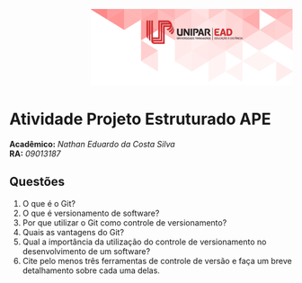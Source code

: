 <span style="display:block;text-align:right">![Unipar EAD](unipar.png)</span>


# Atividade Projeto Estruturado APE


<p style="text-align:left"><b>Acadêmico:</b><i> Nathan Eduardo da Costa Silva</i><br> <b>RA:</b><i> 09013187</i></p>


## Questões


1. O que é o Git?
2. O que é versionamento de software?
3. Por que utilizar o Git como controle de versionamento?
4. Quais as vantagens do Git?
5. Qual a importância da utilização do controle de versionamento no
desenvolvimento de um software?
6. Cite pelo menos três ferramentas de controle de versão e faça um breve detalhamento sobre cada uma delas.
